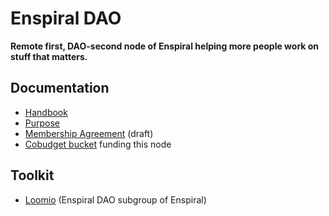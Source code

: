 # Enspiral DAO

**Remote first, DAO-second node of Enspiral helping more people work on stuff that matters.**

## Documentation

- [Handbook](https://docs.google.com/document/d/1NxcLounQ0QsdfrILjj3KH-0o-nYFUpWRFqpXG2mHx8A/edit#heading=h.gpzhdwj8ef86)
- [Purpose](https://docs.google.com/document/d/1q7F62PvNkxMui7TX2SxEGR1XqC4FMs4U_mKYMtqhM7s/edit#)
- [Membership Agreement](https://docs.google.com/document/d/1679w9kRRCPcUWzlJaEVGn39xfAuKhRQKmu7v6jEeZ7k/edit#heading=h.nls0taafpa3n) (draft)
- [Cobudget bucket](https://cobudget.com/enspiral/funding-round-2022/cl91zp3pi031909jq2t81sugm) funding this node

## Toolkit

- [Loomio](https://www.loomio.com/enspiral-dao/) (Enspiral DAO subgroup of Enspiral)
